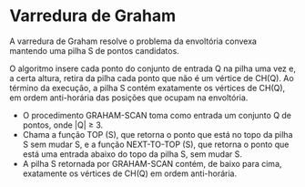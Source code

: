 # Varredura de Graham

A varredura de Graham resolve o problema da envoltória convexa mantendo uma pilha S de pontos candidatos.

O algoritmo insere cada ponto do conjunto de entrada Q na pilha uma vez e, a certa altura, retira da pilha cada ponto que não é um vértice de CH(Q). Ao término da execução, a pilha S contém exatamente os vértices de CH(Q), em
ordem anti-horária das posições que ocupam na envoltória.

- O procedimento GRAHAM-SCAN toma como entrada um conjunto Q de pontos, onde |Q| ≥ 3.
- Chama a função TOP (S), que retorna o ponto que está no topo da pilha S sem mudar S, e a função NEXT-TO-TOP (S), que retorna o ponto que está
uma entrada abaixo do topo da pilha S, sem mudar S.
- A pilha S retornada por GRAHAM-SCAN contém, de baixo para cima, exatamente os vértices de CH(Q) em ordem anti-horária.
